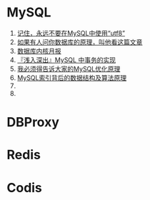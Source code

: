 # MySQL
1. [记住，永远不要在MySQL中使用“utf8”](http://www.infoq.com/cn/articles/in-mysql-never-use-utf8-use-utf8?utm_campaign=rightbar_v2&utm_source=infoq&utm_medium=articles_link&utm_content=link_text)
1. [如果有人问你数据库的原理，叫他看这篇文章](http://blog.jobbole.com/100349/)
1. [数据库内核月报](http://mysql.taobao.org/monthly/)
1. [『浅入深出』MySQL 中事务的实现](https://draveness.me/mysql-transaction)
1. [我必须得告诉大家的MySQL优化原理](https://www.jianshu.com/p/d7665192aaaf)
1. [MySQL索引背后的数据结构及算法原理](http://blog.codinglabs.org/articles/theory-of-mysql-index.html)
1. []()
1. []()

# DBProxy

# Redis

# Codis


